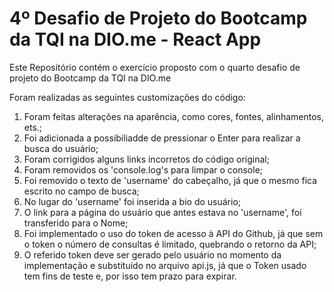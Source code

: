 # 4º Desafio de Projeto do Bootcamp da TQI na DIO.me - React App

Este Repositório contém o exercício proposto com o quarto desafio de projeto do Bootcamp da TQI na DIO.me

Foram realizadas as seguintes customizações do código:
1. Foram feitas alterações na aparência, como cores, fontes, alinhamentos, ets.;
2. Foi adicionada a possibiliadde de pressionar o Enter para realizar a busca do usuário;
3. Foram corrigidos alguns links incorretos do código original;
4. Foram removidos os 'console.log's para limpar o console;
5. Foi removido o texto de 'username' do cabeçalho, já que o mesmo fica escrito no campo de busca;
6. No lugar do 'username' foi inserida a bio do usuário;
7. O link para a página do usuário que antes estava no 'username', foi transferido para o Nome;
8. Foi implementado o uso do token de acesso à API do Github, já que sem o token o número de consultas é limitado, quebrando o retorno da API;
9. O referido token deve ser gerado pelo usuário no momento da implementação e substituído no arquivo api.js, já que o Token usado tem fins de teste e, por isso tem prazo para expirar.
